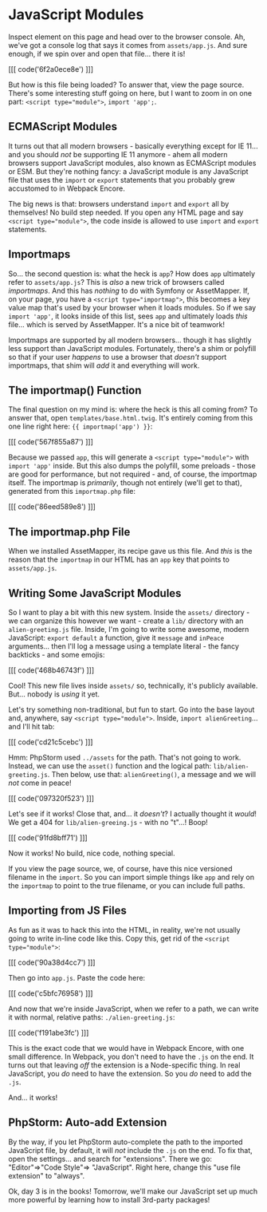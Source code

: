# JavaScript Modules

Inspect element on this page and head over to the browser console. Ah, we've got
a console log that says it comes from `assets/app.js`. And sure enough, if we
spin over and open that file... there it is!

[[[ code('6f2a0ece8e') ]]]

But how is this file being loaded? To answer that, view the page source. There's
some interesting stuff going on here, but I want to zoom in on one part:
`<script type="module">`, `import 'app';`.

## ECMAScript Modules

It turns out that all modern browsers - basically everything except for IE 11...
and you should *not* be supporting IE 11 anymore - ahem all modern browsers support
JavaScript modules, also known as ECMAScript modules or ESM. But they're nothing
fancy: a JavaScript module is any JavaScript file that uses the `import` or
`export` statements that you probably grew accustomed to in Webpack Encore.

The big news is that: browsers understand `import` and `export` all by themselves!
No build step needed. If you open any HTML page and say `<script type="module">`,
the code inside is allowed to use `import` and `export` statements. 

## Importmaps

So... the second question is: what the heck is `app`? How does `app` ultimately
refer to `assets/app.js`? This is *also* a new trick of browsers called _importmaps_.
And this has *nothing* to do with Symfony or AssetMapper. If, on your page, you have
a `<script type="importmap">`, this becomes a key value map that's used by your
browser when it loads modules. So if we say `import 'app'`, it looks inside of this
list, sees `app` and ultimately loads *this* file... which is served by AssetMapper.
It's a nice bit of teamwork!

Importmaps are supported by all modern browsers... though it has slightly less support
than JavaScript modules. Fortunately, there's a shim or polyfill so that if
your user *happens* to use a browser that *doesn't* support importmaps, that shim
will *add* it and everything will work.

## The importmap() Function

The final question on my mind is: where the heck is this all coming from? To answer
that, open `templates/base.html.twig`. It's entirely coming from this one line right
here: `{{ importmap('app') }}`:

[[[ code('567f855a87') ]]]

Because we passed `app`, this will generate a `<script type="module">` with
`import 'app'` inside. But this also dumps the polyfill, some preloads - those
are good for performance, but not required - and, of course, the importmap itself.
The importmap is *primarily*, though not entirely (we'll get to that), generated
from this `importmap.php` file:

[[[ code('86eed589e8') ]]]

## The importmap.php File

When we installed AssetMapper, its recipe gave us this file. And *this* is the reason
that the `importmap` in our HTML has an `app` key that points to `assets/app.js`.

## Writing Some JavaScript Modules

So I want to play a bit with this new system. Inside the `assets/` directory - we
can organize this however we want - create a `lib/` directory with an
`alien-greeting.js` file. Inside, I'm going to write some awesome, modern JavaScript:
`export default` a function, give it `message` and `inPeace` arguments... then I'll
log a message using a template literal - the fancy backticks - and some emojis:

[[[ code('468b46743f') ]]]

Cool! This new file lives inside `assets/` so, technically, it's publicly
available. But... nobody is *using* it yet.

Let's try something non-traditional, but fun to start. Go into the base layout and,
anywhere, say `<script type="module">`. Inside, `import alienGreeting`... and
I'll hit tab:

[[[ code('cd21c5cebc') ]]]

Hmm: PhpStorm used `../assets` for the path. That's not going to work. Instead, we
can use the `asset()` function and the logical path: `lib/alien-greeting.js`.
Then below, use that: `alienGreeting()`, a message and we will *not* come
in peace!

[[[ code('097320f523') ]]]

Let's see if it works! Close that, and... it *doesn't*? I actually thought it
*would*! We get a 404 for `lib/alien-greeing.js` - with no "t"...! Boop!

[[[ code('91fd8bff71') ]]]

Now it works! No build, nice code, nothing special. 

If you view the page source, we, of course, have this nice versioned filename
in the `import`. So you can import simple things like `app` and rely on the
`importmap` to point to the true filename, or you can include full paths.

## Importing from JS Files

As fun as it was to hack this into the HTML, in reality, we're not usually going
to write in-line code like this. Copy this, get rid of the
`<script type="module">`:

[[[ code('90a38d4cc7') ]]]

Then go into `app.js`. Paste the code here:

[[[ code('c5bfc76958') ]]]

And now that we're inside JavaScript, when we refer to a path, we can write it
with normal, relative paths: `./alien-greeting.js`:

[[[ code('f191abe3fc') ]]]

This is the exact code that we would have in Webpack Encore, with one small
difference. In Webpack, you don't need to have the `.js` on the end. It turns out
that leaving *off* the extension is a Node-specific thing. In real JavaScript, you
*do* need to have the extension. So you *do* need to add the `.js`.

And... it works!

## PhpStorm: Auto-add Extension

By the way, if you let PhpStorm auto-complete the path to the imported JavaScript
file, by default, it will *not* include the `.js` on the end. To fix that, open
the settings... and search for "extensions". There we go: "Editor"=>"Code Style"=>
"JavaScript". Right here, change this "use file extension" to "always".

Ok, day 3 is in the books! Tomorrow, we'll make our JavaScript set up much more
powerful by learning how to install 3rd-party packages!
